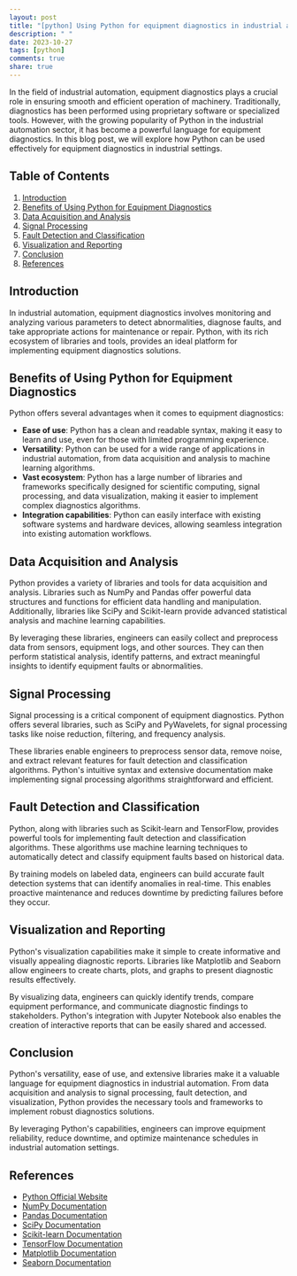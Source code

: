 ```yaml
---
layout: post
title: "[python] Using Python for equipment diagnostics in industrial automation"
description: " "
date: 2023-10-27
tags: [python]
comments: true
share: true
---
```


In the field of industrial automation, equipment diagnostics plays a crucial role in ensuring smooth and efficient operation of machinery. Traditionally, diagnostics has been performed using proprietary software or specialized tools. However, with the growing popularity of Python in the industrial automation sector, it has become a powerful language for equipment diagnostics. In this blog post, we will explore how Python can be used effectively for equipment diagnostics in industrial settings.

## Table of Contents

1. [Introduction](#introduction)
2. [Benefits of Using Python for Equipment Diagnostics](#benefits-of-using-python-for-equipment-diagnostics)
3. [Data Acquisition and Analysis](#data-acquisition-and-analysis)
4. [Signal Processing](#signal-processing)
5. [Fault Detection and Classification](#fault-detection-and-classification)
6. [Visualization and Reporting](#visualization-and-reporting)
7. [Conclusion](#conclusion)
8. [References](#references)

## Introduction
In industrial automation, equipment diagnostics involves monitoring and analyzing various parameters to detect abnormalities, diagnose faults, and take appropriate actions for maintenance or repair. Python, with its rich ecosystem of libraries and tools, provides an ideal platform for implementing equipment diagnostics solutions.

## Benefits of Using Python for Equipment Diagnostics
Python offers several advantages when it comes to equipment diagnostics:

- **Ease of use**: Python has a clean and readable syntax, making it easy to learn and use, even for those with limited programming experience.
- **Versatility**: Python can be used for a wide range of applications in industrial automation, from data acquisition and analysis to machine learning algorithms.
- **Vast ecosystem**: Python has a large number of libraries and frameworks specifically designed for scientific computing, signal processing, and data visualization, making it easier to implement complex diagnostics algorithms.
- **Integration capabilities**: Python can easily interface with existing software systems and hardware devices, allowing seamless integration into existing automation workflows.

## Data Acquisition and Analysis
Python provides a variety of libraries and tools for data acquisition and analysis. Libraries such as NumPy and Pandas offer powerful data structures and functions for efficient data handling and manipulation. Additionally, libraries like SciPy and Scikit-learn provide advanced statistical analysis and machine learning capabilities.

By leveraging these libraries, engineers can easily collect and preprocess data from sensors, equipment logs, and other sources. They can then perform statistical analysis, identify patterns, and extract meaningful insights to identify equipment faults or abnormalities.

## Signal Processing
Signal processing is a critical component of equipment diagnostics. Python offers several libraries, such as SciPy and PyWavelets, for signal processing tasks like noise reduction, filtering, and frequency analysis.

These libraries enable engineers to preprocess sensor data, remove noise, and extract relevant features for fault detection and classification algorithms. Python's intuitive syntax and extensive documentation make implementing signal processing algorithms straightforward and efficient.

## Fault Detection and Classification
Python, along with libraries such as Scikit-learn and TensorFlow, provides powerful tools for implementing fault detection and classification algorithms. These algorithms use machine learning techniques to automatically detect and classify equipment faults based on historical data.

By training models on labeled data, engineers can build accurate fault detection systems that can identify anomalies in real-time. This enables proactive maintenance and reduces downtime by predicting failures before they occur.

## Visualization and Reporting
Python's visualization capabilities make it simple to create informative and visually appealing diagnostic reports. Libraries like Matplotlib and Seaborn allow engineers to create charts, plots, and graphs to present diagnostic results effectively.

By visualizing data, engineers can quickly identify trends, compare equipment performance, and communicate diagnostic findings to stakeholders. Python's integration with Jupyter Notebook also enables the creation of interactive reports that can be easily shared and accessed.

## Conclusion
Python's versatility, ease of use, and extensive libraries make it a valuable language for equipment diagnostics in industrial automation. From data acquisition and analysis to signal processing, fault detection, and visualization, Python provides the necessary tools and frameworks to implement robust diagnostics solutions.

By leveraging Python's capabilities, engineers can improve equipment reliability, reduce downtime, and optimize maintenance schedules in industrial automation settings.

## References
- [Python Official Website](https://www.python.org/)
- [NumPy Documentation](https://numpy.org/doc/)
- [Pandas Documentation](https://pandas.pydata.org/docs/)
- [SciPy Documentation](https://docs.scipy.org/doc/)
- [Scikit-learn Documentation](https://scikit-learn.org/stable/documentation.html)
- [TensorFlow Documentation](https://www.tensorflow.org/api_docs)
- [Matplotlib Documentation](https://matplotlib.org/3.3.3/contents.html)
- [Seaborn Documentation](https://seaborn.pydata.org/)